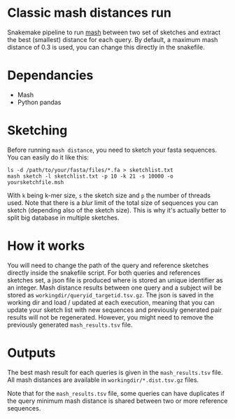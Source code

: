 # Classic mash distances run

Snakemake pipeline to run [mash](https://github.com/marbl/Mash) between two set of sketches and extract the best (smallest) distance for each query.
By default, a maximum mash distance of 0.3 is used, you can change this directly in the snakefile.

# Dependancies 

* Mash
* Python pandas

# Sketching

Before running `mash distance`, you need to sketch your fasta sequences. You can easily do it like this:

```
ls -d /path/to/your/fasta/files/*.fa > sketchlist.txt
mash sketch -l sketchlist.txt -p 10 -k 21 -s 10000 -o yoursketchfile.msh
```

With `k` being k-mer size, `s` the sketch size and `p` the number of threads used. 
Note that there is a *blur* limit of the total size of sequences you can sketch (depending also of the sketch size). This is why it's actually better to split big database in multiple sketches.

# How it works

You will need to change the path of the query and reference sketches directly inside the snakefile script.
For both queries and references sketches set, a json file is produced where is stored an unique identifier as an integer.
Mash distance results between one query and a subject will be stored as `workingdir/queryid_targetid.tsv.gz`.
The json is saved in the working dir and load / updated at each execution, meaning that you can update your sketch list with new sequences and previously generated pair results will not be regenerated.
However, you might need to remove the previously generated `mash_results.tsv` file.

# Outputs

The best mash result for each queries is given in the `mash_results.tsv` file. All mash distances are available in `workingdir/*.dist.tsv.gz` files. 

Note that for the `mash_results.tsv` file, some queries can have duplicates if the query minimum mash distance is shared between two or more reference sequences.

